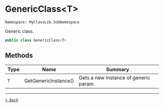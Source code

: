 # GenericClass&lt;T&gt;

`Namespace: MyClassLib.SubNamespace`

Generic class.

```csharp
public class GenericClass<T>
```

## Methods

| Type | Name | Summary |
| --- | --- | --- |
| `T` | GetGenericInstance() | Gets a new instance of generic param. |

---

[`< Back`](./)
